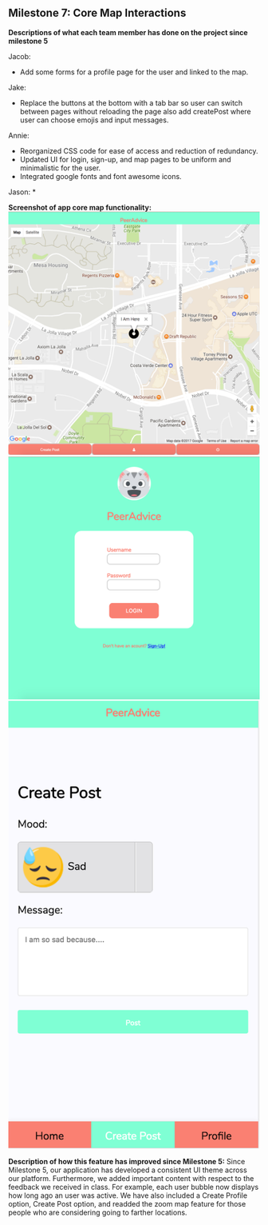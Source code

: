 ## Milestone 7: Core Map Interactions

**Descriptions of what each team member has done on the project since milestone 5**

Jacob:
* Add some forms for a profile page for the user and linked to the map.

Jake:
* Replace the buttons at the bottom with a tab bar so user can switch between pages
without reloading the page also add createPost where user can choose emojis and input
messages.

Annie:
* Reorganized CSS code for ease of access and reduction of redundancy.
* Updated UI for login, sign-up, and map pages to be uniform and minimalistic for the user.
* Integrated google fonts and font awesome icons.

Jason:
* 

**Screenshot of app core map functionality:**
![Screenshot1](/PostLogin.png)
![Screenshot2](/FrontPage.png)
![Screenshot2](/createPost.png)

**Description of how this feature has improved since Milestone 5:**
Since Milestone 5, our application has developed a consistent UI theme across our platform. Furthermore, we added important content with respect to the feedback we received in class. For example, each user bubble now displays how long ago an user was active. We have also included a Create Profile option, Create Post option, and readded the zoom map feature for those people who are considering going to farther locations.
